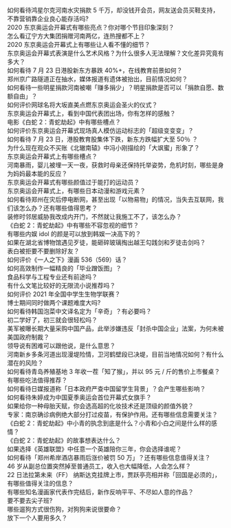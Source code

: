 如何看待鸿星尔克河南水灾捐款 5 千万，却没钱开会员，网友送会员买鞋支持，不靠营销靠企业良心能存活吗?  
2020 东京奥运会开幕式有哪些亮点？你对哪个节目印象深刻？  
怎么看辽宁方大集团捐赠河南两亿，连热搜都不上？  
2020 东京奥运会开幕式上有哪些让人看不懂的细节？  
东京奥运会开幕式表演是什么艺术风格？为什么很多人无法理解？文化差异究竟有多大？  
如何看待 7 月 23 日港股新东方暴跌 40%+，在线教育前景如何？  
郑州京广路隧道正在抽水，媒体报道有遗体被抬出，目前情况如何？  
如何看待一些明星捐款河南被嘲「赚多捐少」？明星捐款是否可以「捐款自愿、数额自由」？  
如何评价网球名将大坂直美点燃东京奥运会圣火的仪式？  
东京奥运会开幕式上，看到中国代表团出场，你有怎样的感触？  
电影《白蛇 2：青蛇劫起》中有哪些槽点？  
如何评价东京奥运会开幕式现场真人模仿运动标志的「超级变变变」？  
如何看待 7 月 23 日，港股教育股集体下跌，新东方跌幅扩大至 50％ ？  
为什么现在观众不买账《北辙南辕》中冯小刚描绘的「大飒蜜」形象了？  
东京奥运会开幕式上有哪些槽点？  
河南暴雨，婴儿被埋一天一夜，获救时母亲还保持托举姿势，危机时刻，哪些是身为妈妈最本能的反应？  
东京奥运会开幕式有哪些颜值过于能打的运动员？  
东京奥运会开幕式上，有哪些日本动漫和游戏元素？  
如何看待郑州在灾后停电断网，甚至出现「以物易物」的情况，当失去互联网，我们该怎么办？还有哪些值得思考？  
装修时邻居威胁我改成内开门，不然就让我施工不了，该怎么办？  
《白蛇 2：青蛇劫起》中有哪些不容忽视的细节？  
有哪些内娱 idol 的颜是可以放到韩娱一决高下的？  
如果在湖北省博物馆遇见歹徒，能砸碎玻璃掏出越王勾践剑和歹徒击剑吗？  
表白被拒要不要删除好友？  
如何评价《一人之下》漫画 536（569）话？  
如何高效制作一幅精良的「毕业蹭饭图」？  
食品科学与工程专业还有前途吗？  
有什么文笔比较好的无限流小说推荐吗？  
如何评价 2021 年全国中学生生物学联赛？  
博士期间同时做两个课题难度大吗?  
如何看待韩国泡菜中文译名定为「辛奇」？有必要吗？  
初二学好了，初三就会很轻松吗？  
美军被曝长期大量采购中国产品，此举涉嫌违反「封杀中国企业」法案，为何未被美国政府制裁？  
领导说有困难可以跟他说，是什么意思？  
河南新乡多条河道出现漫堤险情，卫河鹤壁段已决堤，目前当地情况如何？有什么潜在的风险？  
如何看待青岛养殖基地 3 年收一茬「知了猴」，并以 95 元 / 斤的售价上市餐桌？有哪些吃法值得推荐？  
如何看待日媒报道称「日本政府严查中国留学生背景」？会产生哪些影响？  
如何看待朱婷成为中国夏季奥运会首位开幕式女旗手？  
如果给你一种母胎天赋，你会选高超的化妆技术还是顶级的颜值外貌？  
专家：南京确诊病例绝大部分打过疫苗，有保护作用。还有哪些信息需要关注？  
《白蛇 2：青蛇劫起》中小青的执念到底是什么？小青和小白之间是什么样的感情？  
《白蛇 2：青蛇劫起》的故事想表达什么？  
如果选择《英雄联盟》中任意一个英雄陪你三年，你会选择谁呢？  
如何看待「郑州希岸酒店暴雨后涨价被罚 50 万」？还有哪些信息值得关注？  
46 岁从副总位置突然掉至普通员工，收入也大幅降低，人会怎么样？  
22 日法拉第未来（FF） 纳斯达克挂牌上市，贾跃亭亮相并称「回国是必须的」，有哪些值得关注的信息？  
有哪些知名漫画家代表作完结后，新作反响平平、不尽如人意的作品？  
要不要去尖子班?  
哪些遛狗方式很伤狗，对狗狗来说很要命？  
放下一个人要用多久？  
